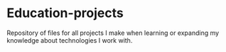 # Education-projects
Repository of files for all projects I make when learning or expanding my knowledge about technologies I work with.
